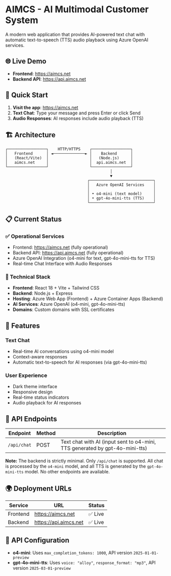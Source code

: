 # AIMCS - AI Multimodal Customer System

A modern web application that provides AI-powered text chat with automatic text-to-speech (TTS) audio playback using Azure OpenAI services.

## 🌐 Live Demo

- **Frontend**: https://aimcs.net
- **Backend API**: https://api.aimcs.net

## 🚀 Quick Start

1. **Visit the app**: https://aimcs.net
2. **Text Chat**: Type your message and press Enter or click Send
3. **Audio Responses**: AI responses include audio playback (TTS)

## 🏗️ Architecture

```
┌─────────────────┐    HTTP/HTTPS    ┌─────────────────┐
│   Frontend      │ ◄──────────────► │    Backend      │
│   (React/Vite)  │                  │   (Node.js)     │
│   aimcs.net     │                  │  api.aimcs.net  │
└─────────────────┘                  └─────────────────┘
                                              │
                                              ▼
                                    ┌────────────────────────────┐
                                    │   Azure OpenAI Services    │
                                    │                            │
                                    │ • o4-mini (text model)     │
                                    │ • gpt-4o-mini-tts (TTS)    │
                                    └────────────────────────────┘
```

## 📋 Current Status

### ✅ Operational Services
- Frontend: https://aimcs.net (fully operational)
- Backend API: https://api.aimcs.net (fully operational)
- Azure OpenAI Integration (o4-mini for text, gpt-4o-mini-tts for TTS)
- Real-time Chat Interface with Audio Responses

### 🔧 Technical Stack
- **Frontend**: React 18 + Vite + Tailwind CSS
- **Backend**: Node.js + Express
- **Hosting**: Azure Web App (Frontend) + Azure Container Apps (Backend)
- **AI Services**: Azure OpenAI (o4-mini, gpt-4o-mini-tts)
- **Domains**: Custom domains with SSL certificates

## 🎯 Features

### Text Chat
- Real-time AI conversations using o4-mini model
- Context-aware responses
- Automatic text-to-speech for AI responses (via gpt-4o-mini-tts)

### User Experience
- Dark theme interface
- Responsive design
- Real-time status indicators
- Audio playback for AI responses

## 🔗 API Endpoints

| Endpoint    | Method | Description                                                                 |
|-------------|--------|-----------------------------------------------------------------------------|
| `/api/chat` | POST   | Text chat with AI (input sent to o4-mini, TTS generated by gpt-4o-mini-tts) |

**Note:** The backend is strictly minimal. Only `/api/chat` is supported. All chat is processed by the `o4-mini` model, and all TTS is generated by the `gpt-4o-mini-tts` model. No other endpoints are available.

## 🌍 Deployment URLs

| Service  | URL                   | Status   |
|----------|-----------------------|----------|
| Frontend | https://aimcs.net     | ✅ Live   |
| Backend  | https://api.aimcs.net | ✅ Live   |

## 🔧 API Configuration

- **o4-mini**: Uses `max_completion_tokens: 1000`, API version `2025-01-01-preview`
- **gpt-4o-mini-tts**: Uses `voice: "alloy"`, `response_format: "mp3"`, API version `2025-03-01-preview`
